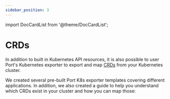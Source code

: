 ```yaml
---
sidebar_position: 3
---
```


import DocCardList from '@theme/DocCardList';

# CRDs

In addition to built in Kubernetes API resources, it is also possible to user Port's Kubernetes exporter to export and map [CRDs](https://kubernetes.io/docs/concepts/extend-kubernetes/api-extension/custom-resources/) from your Kubernetes cluster.

We created several pre-built Port K8s exporter templates covering different applications. In addition, we also created a guide to help you understand which CRDs exist in your cluster and how you can map those:

<DocCardList/>
